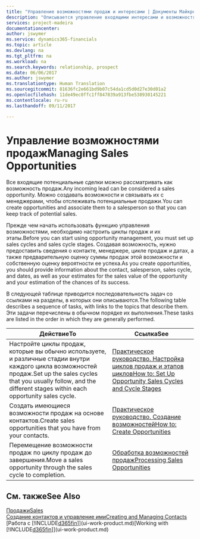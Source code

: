 ```yaml
---
title: "Управление возможностями продаж и интересами | Документы Майкрософт"
description: "Описывается управление входящими интересами и возможностями продаж и в Financials, а также связыванием возможностей с менеджерами по продажам для отслеживания потенциальных продаж."
services: project-madeira
documentationcenter: 
author: jswymer
ms.service: dynamics365-financials
ms.topic: article
ms.devlang: na
ms.tgt_pltfrm: na
ms.workload: na
ms.search.keywords: relationship, prospect
ms.date: 06/06/2017
ms.author: jswymer
ms.translationtype: Human Translation
ms.sourcegitcommit: 81636fc2e661bd9b07c54da1cd5d0d27e30d01a2
ms.openlocfilehash: 11de49ec0ffc1ff847839a913fbe538930145221
ms.contentlocale: ru-ru
ms.lasthandoff: 09/11/2017

---
```

# <a name="managing-sales-opportunities"></a><span data-ttu-id="45e1d-103">Управление возможностями продаж</span><span class="sxs-lookup"><span data-stu-id="45e1d-103">Managing Sales Opportunities</span></span>
<span data-ttu-id="45e1d-104">Все входящие потенциальные сделки можно рассматривать как возможность продаж.</span><span class="sxs-lookup"><span data-stu-id="45e1d-104">Any incoming lead can be considered a sales opportunity.</span></span> <span data-ttu-id="45e1d-105">Можно создавать возможности и связывать их с менеджерами, чтобы отслеживать потенциальные продажи.</span><span class="sxs-lookup"><span data-stu-id="45e1d-105">You can create opportunities and associate them to a salesperson so that you can keep track of potential sales.</span></span>

<span data-ttu-id="45e1d-106">Прежде чем начать использовать функцию управления возможностями, необходимо настроить циклы продаж и их этапы.</span><span class="sxs-lookup"><span data-stu-id="45e1d-106">Before you can start using opportunity management, you must set up sales cycles and sales cycle stages.</span></span> <span data-ttu-id="45e1d-107">Создавая возможность, нужно предоставить сведения о контакте, менеджере, цикле продаж и датах, а также предварительную оценку суммы продаж этой возможности и собственную оценку вероятности ее успеха.</span><span class="sxs-lookup"><span data-stu-id="45e1d-107">As you create opportunities, you should provide information about the contact, salesperson, sales cycle, and dates, as well as your estimates for the sales value of the opportunity and your estimation of the chances of its success.</span></span>

<span data-ttu-id="45e1d-108">В следующей таблице приводится последовательность задач со ссылками на разделы, в которых они описываются.</span><span class="sxs-lookup"><span data-stu-id="45e1d-108">The following table describes a sequence of tasks, with links to the topics that describe them.</span></span> <span data-ttu-id="45e1d-109">Эти задачи перечислены в обычном порядке их выполнения.</span><span class="sxs-lookup"><span data-stu-id="45e1d-109">These tasks are listed in the order in which they are generally performed.</span></span>

| <span data-ttu-id="45e1d-110">Действие</span><span class="sxs-lookup"><span data-stu-id="45e1d-110">To</span></span> | <span data-ttu-id="45e1d-111">Ссылка</span><span class="sxs-lookup"><span data-stu-id="45e1d-111">See</span></span> |
| --- | --- |
| <span data-ttu-id="45e1d-112">Настройте циклы продаж, которые вы обычно используете, и различные стадии внутри каждого цикла возможностей продаж.</span><span class="sxs-lookup"><span data-stu-id="45e1d-112">Set up the sales cycles that you usually follow, and the different stages within each opportunity sales cycle.</span></span> |[<span data-ttu-id="45e1d-113">Практическое руководство. Настройка циклов продаж и этапов циклов</span><span class="sxs-lookup"><span data-stu-id="45e1d-113">How to: Set Up Opportunity Sales Cycles and Cycle Stages</span></span>](marketing-how-setup-opportunity-sales-cycles-stages.md) |
| <span data-ttu-id="45e1d-114">Создать имеющиеся возможности продаж на основе контактов.</span><span class="sxs-lookup"><span data-stu-id="45e1d-114">Create sales opportunities that you have from your contacts.</span></span> |[<span data-ttu-id="45e1d-115">Практическое руководство. Создание возможностей</span><span class="sxs-lookup"><span data-stu-id="45e1d-115">How to: Create Opportunities</span></span>](marketing-how-create-opportunities.md) |
| <span data-ttu-id="45e1d-116">Перемещение возможности продаж по циклу продаж до завершения.</span><span class="sxs-lookup"><span data-stu-id="45e1d-116">Move a sales opportunity through the sales cycle to completion.</span></span> |[<span data-ttu-id="45e1d-117">Обработка возможностей продаж</span><span class="sxs-lookup"><span data-stu-id="45e1d-117">Processing Sales Opportunities</span></span>](marketing-processing-sales-opportunities.md) |

## <a name="see-also"></a><span data-ttu-id="45e1d-118">См. также</span><span class="sxs-lookup"><span data-stu-id="45e1d-118">See Also</span></span>
[<span data-ttu-id="45e1d-119">Продажи</span><span class="sxs-lookup"><span data-stu-id="45e1d-119">Sales</span></span>](sales-manage-sales.md)  
[<span data-ttu-id="45e1d-120">Создание контактов и управление ими</span><span class="sxs-lookup"><span data-stu-id="45e1d-120">Creating and Managing Contacts</span></span>](marketing-contacts.md)  
<span data-ttu-id="45e1d-121">[Работа с [!INCLUDE[d365fin](includes/d365fin_md.md)]](ui-work-product.md)</span><span class="sxs-lookup"><span data-stu-id="45e1d-121">[Working with [!INCLUDE[d365fin](includes/d365fin_md.md)]](ui-work-product.md)</span></span>

